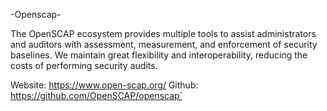 -Openscap-

The OpenSCAP ecosystem provides multiple tools to assist administrators and auditors with assessment, measurement, and enforcement of security baselines. We maintain great flexibility and interoperability, reducing the costs of performing security audits.

Website: https://www.open-scap.org/
Github: https://github.com/OpenSCAP/openscap`
